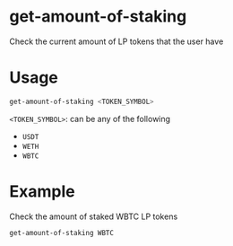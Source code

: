 # get-amount-of-staking

Check the current amount of LP tokens that the user have

# Usage

```sh
get-amount-of-staking <TOKEN_SYMBOL>
```

`<TOKEN_SYMBOL>`: can be any of the following

- `USDT`
- `WETH`
- `WBTC`

# Example

Check the amount of staked WBTC LP tokens

```sh
get-amount-of-staking WBTC
```



